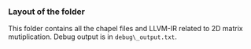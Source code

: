 ### Layout of the folder

This folder contains all the chapel files and LLVM-IR related to 2D matrix mutiplication. Debug output is in `debug\_output.txt`.
